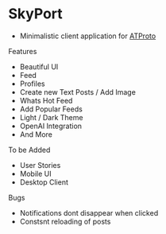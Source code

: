 # SkyPort

- Minimalistic client application for [ATProto](https://atproto.com/)

Features

- Beautiful UI
- Feed
- Profiles
- Create new Text Posts / Add Image
- Whats Hot Feed
- Add Popular Feeds
- Light / Dark Theme
- OpenAI Integration
- And More

To be Added 

- User Stories
- Mobile UI
- Desktop Client

Bugs 

- Notifications dont disappear when clicked
- Constsnt reloading of posts
